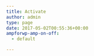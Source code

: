 ```yaml
---
title: Activate
author: admin
type: page
date: 2017-05-02T00:55:36+00:00
ampforwp-amp-on-off:
  - default

---
```

